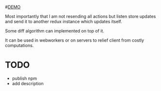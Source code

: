 #[DEMO](http://lapanoid.github.io/redux-remote)

Most importantly that I am not resending all actions but listen store updates and send it to another redux instance which updates itself. 

Some diff algorithm can implemented on top of it.

It can be used in webworkers or on servers to relief client from costly computations.

# TODO
- publish npm 
- add description 
